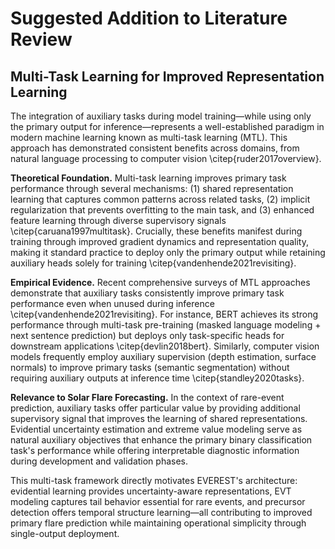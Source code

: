 # Suggested Addition to Literature Review

## Multi-Task Learning for Improved Representation Learning

The integration of auxiliary tasks during model training—while using only the primary output for inference—represents a well-established paradigm in modern machine learning known as multi-task learning (MTL). This approach has demonstrated consistent benefits across domains, from natural language processing to computer vision \citep{ruder2017overview}.

**Theoretical Foundation.** Multi-task learning improves primary task performance through several mechanisms: (1) shared representation learning that captures common patterns across related tasks, (2) implicit regularization that prevents overfitting to the main task, and (3) enhanced feature learning through diverse supervisory signals \citep{caruana1997multitask}. Crucially, these benefits manifest during training through improved gradient dynamics and representation quality, making it standard practice to deploy only the primary output while retaining auxiliary heads solely for training \citep{vandenhende2021revisiting}.

**Empirical Evidence.** Recent comprehensive surveys of MTL approaches demonstrate that auxiliary tasks consistently improve primary task performance even when unused during inference \citep{vandenhende2021revisiting}. For instance, BERT achieves its strong performance through multi-task pre-training (masked language modeling + next sentence prediction) but deploys only task-specific heads for downstream applications \citep{devlin2018bert}. Similarly, computer vision models frequently employ auxiliary supervision (depth estimation, surface normals) to improve primary tasks (semantic segmentation) without requiring auxiliary outputs at inference time \citep{standley2020tasks}.

**Relevance to Solar Flare Forecasting.** In the context of rare-event prediction, auxiliary tasks offer particular value by providing additional supervisory signal that improves the learning of shared representations. Evidential uncertainty estimation and extreme value modeling serve as natural auxiliary objectives that enhance the primary binary classification task's performance while offering interpretable diagnostic information during development and validation phases.

This multi-task framework directly motivates EVEREST's architecture: evidential learning provides uncertainty-aware representations, EVT modeling captures tail behavior essential for rare events, and precursor detection offers temporal structure learning—all contributing to improved primary flare prediction while maintaining operational simplicity through single-output deployment. 